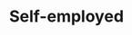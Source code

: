 ---
company: T+Code
title: Self-employed
description: Design, implementation and maintenance of numerous web projects for various clients. (ASP.NET, Castle Monorail, NHibernate, Crystal Reports, JavaScript, MySQL, Windows Server 2008, Visual Studio Lightswitch)
from: 10/2010
current: true
print: false
year: 2010
---